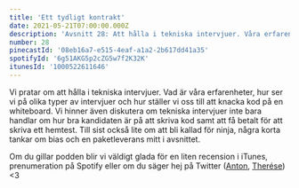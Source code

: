 ```yaml
---
title: 'Ett tydligt kontrakt'
date: 2021-05-21T07:00:00.000Z
description: 'Avsnitt 28: Att hålla i tekniska intervjuer. Våra erfarenheter, olika typer av intervjuer, att inte bara utvärdera kodskrivande och mycket annat.'
number: 28
pinecastId: '08eb16a7-e515-4eaf-a1a2-2b617dd41a35'
spotifyId: '6g51AKG5p2cZG5w7f2K32K'
itunesId: '1000522611646'
---
```


Vi pratar om att hålla i tekniska intervjuer. Vad är våra erfarenheter, hur ser vi på olika typer av intervjuer och hur ställer vi oss till att knacka kod på en whiteboard. Vi hinner även diskutera om tekniska intervjuer inte bara handlar om hur bra kandidaten är på att skriva kod samt att få betalt för att skriva ett hemtest. Till sist också lite om att bli kallad för ninja, några korta tankar om bias och en paketleverans mitt i avsnittet.

Om du gillar podden blir vi väldigt glada för en liten recension i iTunes, prenumeration på Spotify eller om du säger hej på Twitter ([Anton](https://twitter.com/Awnton), [Therése](https://twitter.com/tkomstadius)) <3
